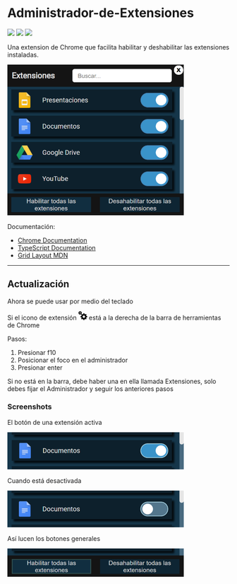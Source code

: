 # Administrador-de-Extensiones
![](https://img.shields.io/badge/javascript-F7DF1E?style=for-the-badge&logo=javascript&logoColor=white&labelColor=101010)
![](https://img.shields.io/badge/typescript-2D79C7?style=for-the-badge&logo=typescript&logoColor=white&labelColor=101010)
![](https://img.shields.io/badge/extension-195228?style=for-the-badge&logo=googlechrome&logoColor=white&labelColor=101010)

Una extension de Chrome que facilita habilitar y deshabilitar las extensiones instaladas.

<img src="docs/Screenshot.PNG" width="400">

Documentación:
* [Chrome Documentation](https://developer.chrome.com/extensions/management "The chrome.management API")
* [TypeScript Documentation](https://www.typescriptlang.org/docs/ "TypeScript")
* [Grid Layout MDN](https://developer.mozilla.org/es/docs/Web/CSS/CSS_Grid_Layout "CSS")
___
## Actualización
Ahora se puede usar por medio del teclado

Si el icono de extensión 
<img src="manager.png" width="20">
está a la derecha de la barra de herramientas de Chrome

Pasos:
1. Presionar f10
2. Posicionar el foco en el administrador 
3. Presionar enter  

Si no está en la barra, debe haber una en ella llamada Extensiones, solo debes fijar el Administrador y seguir los anteriores pasos   
### Screenshots
El botón de una extensión activa

<img src="docs/Focus_btn_enabled.PNG" width="400">

Cuando está desactivada

<img src="docs/Focus_btn_disabled.PNG" width="400">

Así lucen los botones generales

<img src="docs/Focus_btn_all_enabled.PNG" width="400">
